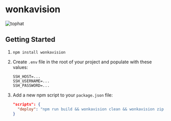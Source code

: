 # wonkavision

![tophat](https://user-images.githubusercontent.com/325813/91506198-c8cb7b00-e88e-11ea-9215-bad08585248a.png)

## Getting Started

1. `npm install wonkavision`
1. Create `.env` file in the root of your project and populate with these values:

    ```text
    SSH_HOST=...
    SSH_USERNAME=...
    SSH_PASSWORD=...
    ```

1. Add a new npm script to your `package.json` file:

    ```json
    "scripts": {
      "deploy": "npm run build && wonkavision clean && wonkavision zip && wonkavision ship ./deploy/deploy.zip wwwroot/app && wonkavision unzip wwwroot/app"
    }
    ```
